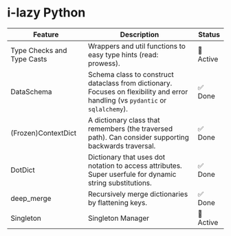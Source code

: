 # i-lazy Python

| Feature                    | Description                                                                                                                     | Status   |
| -------------------------- | ------------------------------------------------------------------------------------------------------------------------------- | -------- |
| Type Checks and Type Casts | Wrappers and util functions to easy type hints (read: prowess).                                                                 | 🔧 Active |
| DataSchema                 | Schema class to construct dataclass from dictionary. Focuses on flexibility and error handling (vs `pydantic` or `sqlalchemy`). | ✅ Done   |
| (Frozen)ContextDict        | A dictionary class that remembers (the traversed path). Can consider supporting backwards traversal.                            | ✅ Done   |
| DotDict                    | Dictionary that uses dot notation to access attributes. Super userfule for dynamic string substitutions.                        | ✅ Done   |
| deep_merge                 | Recursively merge dictionaries by flattening keys.                                                                              | ✅ Done   |
| Singleton                  | Singleton Manager                                                                                                               | 🔧 Active |